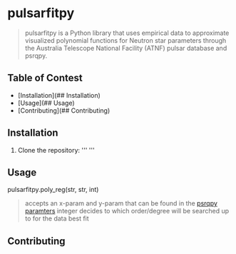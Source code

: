 # pulsarfitpy
> pulsarfitpy is a Python library that uses empirical data to approximate visualized polynomial functions for Neutron star parameters through the Australia Telescope National Facility (ATNF) pulsar database and psrqpy.

## Table of Contest
- [Installation](## Installation)
- [Usage](## Usage)
- [Contributing](## Contributing)

## Installation
1. Clone the repository:
'''
'''

## Usage
pulsarfitpy.poly_reg(str, str, int)
> accepts an x-param and y-param that can be found in the [psrqpy paramters](https://www.atnf.csiro.au/research/pulsar/psrcat/psrcat_help.html?type=expert#par_list) 
> integer decides to which order/degree will be searched up to for the data best fit

## Contributing

## 
